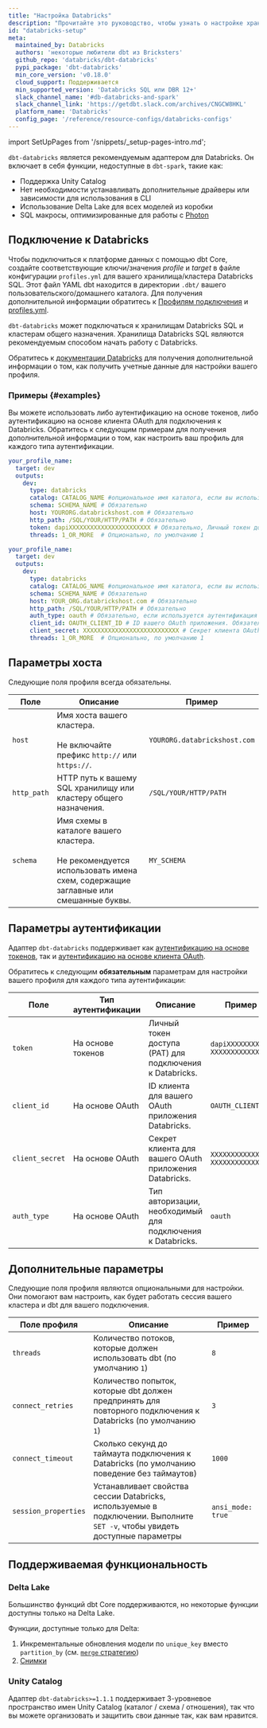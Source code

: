 ```yaml
---
title: "Настройка Databricks"
description: "Прочитайте это руководство, чтобы узнать о настройке хранилища Databricks в dbt."
id: "databricks-setup"
meta:
  maintained_by: Databricks
  authors: 'некоторые любители dbt из Bricksters'
  github_repo: 'databricks/dbt-databricks'
  pypi_package: 'dbt-databricks'
  min_core_version: 'v0.18.0'
  cloud_support: Поддерживается
  min_supported_version: 'Databricks SQL или DBR 12+'
  slack_channel_name: '#db-databricks-and-spark'
  slack_channel_link: 'https://getdbt.slack.com/archives/CNGCW8HKL'
  platform_name: 'Databricks'
  config_page: '/reference/resource-configs/databricks-configs'
--- 
```


<Snippet path="warehouse-setups-cloud-callout" />

import SetUpPages from '/snippets/_setup-pages-intro.md';

<SetUpPages meta={frontMatter.meta} />


`dbt-databricks` является рекомендуемым адаптером для Databricks. Он включает в себя функции, недоступные в `dbt-spark`, такие как:
- Поддержка Unity Catalog
- Нет необходимости устанавливать дополнительные драйверы или зависимости для использования в CLI
- Использование Delta Lake для всех моделей из коробки
- SQL макросы, оптимизированные для работы с [Photon](https://docs.databricks.com/runtime/photon.html)

## Подключение к Databricks

Чтобы подключиться к платформе данных с помощью dbt Core, создайте соответствующие ключи/значения _profile_ и _target_ в файле конфигурации `profiles.yml` для вашего хранилища/кластера Databricks SQL. Этот файл YAML dbt находится в директории `.dbt/` вашего пользовательского/домашнего каталога. Для получения дополнительной информации обратитесь к [Профилям подключения](/docs/core/connect-data-platform/connection-profiles) и [profiles.yml](/docs/core/connect-data-platform/profiles.yml).

`dbt-databricks` может подключаться к хранилищам Databricks SQL и кластерам общего назначения. Хранилища Databricks SQL являются рекомендуемым способом начать работу с Databricks.

Обратитесь к [документации Databricks](https://docs.databricks.com/dev-tools/dbt.html#) для получения дополнительной информации о том, как получить учетные данные для настройки вашего профиля.

### Примеры {#examples}

Вы можете использовать либо аутентификацию на основе токенов, либо аутентификацию на основе клиента OAuth для подключения к Databricks. Обратитесь к следующим примерам для получения дополнительной информации о том, как настроить ваш профиль для каждого типа аутентификации.

<Tabs queryString="tokenoauth">

<TabItem value="token" label="Аутентификация на основе токенов">

<File name='~/.dbt/profiles.yml'>

```yaml
your_profile_name:
  target: dev
  outputs:
    dev:
      type: databricks
      catalog: CATALOG_NAME #опциональное имя каталога, если вы используете Unity Catalog
      schema: SCHEMA_NAME # Обязательно
      host: YOURORG.databrickshost.com # Обязательно
      http_path: /SQL/YOUR/HTTP/PATH # Обязательно
      token: dapiXXXXXXXXXXXXXXXXXXXXXXX # Обязательно, Личный токен доступа (PAT), если используется аутентификация на основе токенов
      threads: 1_OR_MORE  # Опционально, по умолчанию 1
```

</File>

</TabItem>

<TabItem value="oauth" label="Аутентификация на основе клиента OAuth">


<File name='~/.dbt/profiles.yml'>

```yaml
your_profile_name:
  target: dev
  outputs:
    dev:
      type: databricks
      catalog: CATALOG_NAME #опциональное имя каталога, если вы используете Unity Catalog
      schema: SCHEMA_NAME # Обязательно
      host: YOUR_ORG.databrickshost.com # Обязательно
      http_path: /SQL/YOUR/HTTP/PATH # Обязательно
      auth_type: oauth # Обязательно, если используется аутентификация на основе OAuth
      client_id: OAUTH_CLIENT_ID # ID вашего OAuth приложения. Обязательно, если используется аутентификация на основе OAuth
      client_secret: XXXXXXXXXXXXXXXXXXXXXXXXXXX # Секрет клиента OAuth. Обязательно, если используется аутентификация на основе OAuth
      threads: 1_OR_MORE  # Опционально, по умолчанию 1
```
</File>

</TabItem>

</Tabs>

## Параметры хоста

Следующие поля профиля всегда обязательны. 

| Поле     | Описание | Пример |
| --------- | ------- | ----------- |
|   `host`  | Имя хоста вашего кластера.<br/><br/>Не включайте префикс `http://` или `https://`. |  `YOURORG.databrickshost.com` | 
|   `http_path`   | HTTP путь к вашему SQL хранилищу или кластеру общего назначения. | `/SQL/YOUR/HTTP/PATH`  | 
|  `schema`  |  Имя схемы в каталоге вашего кластера. <br/><br/>Не рекомендуется использовать имена схем, содержащие заглавные или смешанные буквы.  | `MY_SCHEMA`  |

## Параметры аутентификации

Адаптер `dbt-databricks` поддерживает как [аутентификацию на основе токенов](/docs/core/connect-data-platform/databricks-setup?tokenoauth=token#examples), так и [аутентификацию на основе клиента OAuth](/docs/core/connect-data-platform/databricks-setup?tokenoauth=oauth#examples).  

Обратитесь к следующим **обязательным** параметрам для настройки вашего профиля для каждого типа аутентификации:

| Поле     | Тип аутентификации | Описание | Пример | 
| --------- | ------- | ----------- | ---- | 
|  `token`  |  На основе токенов  | Личный токен доступа (PAT) для подключения к Databricks.  | `dapiXXXXXXXXX`<br /> `XXXXXXXXXXXXXX`  |
|  `client_id`  | На основе OAuth |  ID клиента для вашего OAuth приложения Databricks.<br />  | `OAUTH_CLIENT_ID`  | 
|  `client_secret`  | На основе OAuth |  Секрет клиента для вашего OAuth приложения Databricks. <br />  | `XXXXXXXXXXXXX`<br /> `XXXXXXXXXXXXXX`  |  
|  `auth_type`  |  На основе OAuth |  Тип авторизации, необходимый для подключения к Databricks. <br /> | `oauth`  |

## Дополнительные параметры

Следующие поля профиля являются опциональными для настройки. Они помогают вам настроить, как будет работать сессия вашего кластера и dbt для вашего подключения.

| Поле профиля  |  Описание  | Пример   |
| ------------- | ------------------- | --------------- |
| `threads`   | Количество потоков, которые должен использовать dbt (по умолчанию `1`) |`8`  | 
| `connect_retries`  | Количество попыток, которые dbt должен предпринять для повторного подключения к Databricks (по умолчанию `1`)  |`3`   | 
| `connect_timeout`     | Сколько секунд до таймаута подключения к Databricks (по умолчанию поведение без таймаутов)  | `1000` | 
| `session_properties`  | Устанавливает свойства сессии Databricks, используемые в подключении. Выполните `SET -v`, чтобы увидеть доступные параметры  |`ansi_mode: true` | 

## Поддерживаемая функциональность

### Delta Lake

Большинство функций dbt Core поддерживаются, но некоторые функции доступны только на Delta Lake.

Функции, доступные только для Delta:
1. Инкрементальные обновления модели по `unique_key` вместо `partition_by` (см. [`merge` стратегию](/reference/resource-configs/databricks-configs#the-merge-strategy))
2. [Снимки](/docs/build/snapshots)


### Unity Catalog

Адаптер `dbt-databricks>=1.1.1` поддерживает 3-уровневое пространство имен Unity Catalog (каталог / схема / отношения), так что вы можете организовать и защитить свои данные так, как вам нравится.